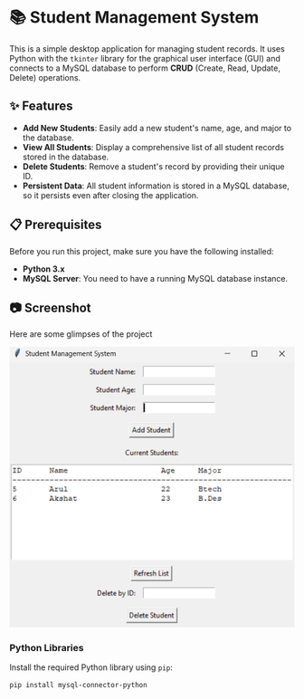 # 📚 Student Management System

This is a simple desktop application for managing student records. It uses Python with the `tkinter` library for the graphical user interface (GUI) and connects to a MySQL database to perform **CRUD** (Create, Read, Update, Delete) operations.

## ✨ Features

- **Add New Students**: Easily add a new student's name, age, and major to the database.
- **View All Students**: Display a comprehensive list of all student records stored in the database.
- **Delete Students**: Remove a student's record by providing their unique ID.
- **Persistent Data**: All student information is stored in a MySQL database, so it persists even after closing the application.

## 📋 Prerequisites

Before you run this project, make sure you have the following installed:

- **Python 3.x**
- **MySQL Server**: You need to have a running MySQL database instance.

## 📷 Screenshot

Here are some glimpses of the project

![image alt](https://github.com/arul-jain/Student-Management-System/blob/e718c978812645b9cf7ec1f20b6a7483289f06f9/Screenshot%202025-09-14%20124837.png)

### Python Libraries

Install the required Python library using `pip`:

```bash
pip install mysql-connector-python



